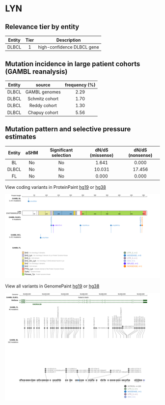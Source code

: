 # LYN

## Relevance tier by entity

|Entity|Tier|Description               |
|:------:|:----:|--------------------------|
|DLBCL |1   |high-confidence DLBCL gene|

## Mutation incidence in large patient cohorts (GAMBL reanalysis)

|Entity|source        |frequency (%)|
|:------:|:--------------:|:-------------:|
|DLBCL |GAMBL genomes |2.29         |
|DLBCL |Schmitz cohort|1.70         |
|DLBCL |Reddy cohort  |1.30         |
|DLBCL |Chapuy cohort |5.56         |

## Mutation pattern and selective pressure estimates

|Entity|aSHM|Significant selection|dN/dS (missense)|dN/dS (nonsense)|
|:------:|:----:|:---------------------:|:----------------:|:----------------:|
|BL    |No  |No                   | 1.641          | 0.000          |
|DLBCL |No  |No                   |10.031          |17.456          |
|FL    |No  |No                   | 0.000          | 0.000          |



View coding variants in ProteinPaint [hg19](https://morinlab.github.io/LLMPP/GAMBL/LYN_protein.html)  or [hg38](https://morinlab.github.io/LLMPP/GAMBL/LYN_protein_hg38.html)

![image](images/proteinpaint/LYN_ENST00000519728.svg)

View all variants in GenomePaint [hg19](https://morinlab.github.io/LLMPP/GAMBL/LYN.html)  or [hg38](https://morinlab.github.io/LLMPP/GAMBL/LYN_hg38.html)

![image](images/proteinpaint/LYN.svg)

